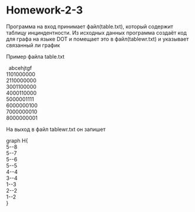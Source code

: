 # Homework-2-3
<p>Программа на вход принимает файл(table.txt), который содержит таблицу инциндентности.
Из исходных данных программа создаёт код для графа на языке DOT и помещает это в файл(tablewr.txt) и указывает связанный ли график</p>
<p>Пример файла table.txt</p>
<p> &ensp;abcehjtgf<br>
1101000000<br>
2110000000<br>
3001100000<br>
4000110000<br>
5000001111<br>
6000000100<br>
7000000010<br>
8000000001</p>
<p>На выход в файл tablewr.txt он запишет</p>
<p>graph H{<br>
5--8<br>
5--7<br>
5--6<br>
5--5<br>
4--4<br>
3--4<br>
1--3<br>
2--2<br>
1--2<br>
}</p>
